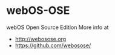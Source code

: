 # webOS-OSE
webOS Open Source Edition
More info at 
- http://webosose.org
- https://github.com/webosose/
